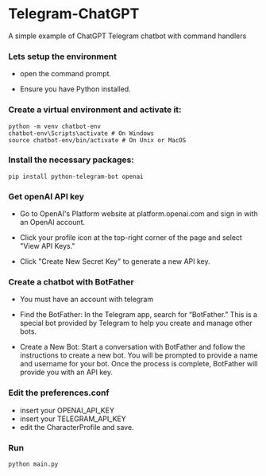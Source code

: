 # Telegram-ChatGPT
A simple example of ChatGPT Telegram chatbot with command handlers

### Lets setup the environment

- open the command prompt.

- Ensure you have Python installed. 

### Create a virtual environment and activate it:

<!-- wp:code -->
<pre class="wp-block-code"><code lang="bash" class="language-bash">python -m venv chatbot-env
chatbot-env\Scripts\activate # On Windows
source chatbot-env/bin/activate # On Unix or MacOS</code></pre>
<!-- /wp:code -->

### Install the necessary packages:

<!-- wp:code -->
<pre class="wp-block-code"><code lang="bash" class="language-bash">pip install python-telegram-bot openai</code></pre>
<!-- /wp:code -->

### Get openAI API key

- Go to OpenAI's Platform website at platform.openai.com and sign in with an OpenAI account.

- Click your profile icon at the top-right corner of the page and select "View API Keys."

- Click "Create New Secret Key" to generate a new API key.

### Create a chatbot with BotFather

- You must have an account with telegram

- Find the BotFather: In the Telegram app, search for “BotFather.” This is a special bot provided by Telegram to help you create and manage other bots.

- Create a New Bot: Start a conversation with BotFather and follow the instructions to create a new bot. You will be prompted to provide a name and username for your bot. Once the process is complete, BotFather will provide you with an API key.

### Edit the preferences.conf

- insert your OPENAI_API_KEY
- insert your TELEGRAM_API_KEY
- edit the CharacterProfile and save.

### Run <!-- wp:code -->
<pre class="wp-block-code"><code class="">python main.py</code></pre>
<!-- /wp:code -->

